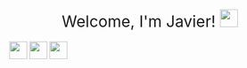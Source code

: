 <h1 style="font-weight:normal" align="center">
  &nbsp;Welcome, I'm Javier! <img height="32" width="32" src="https://cdn.jsdelivr.net/npm/simple-icons@v4/icons/skyliner.svg" />&nbsp;
</h1>

<img height="32" width="32" src="https://cdn.jsdelivr.net/npm/simple-icons@v4/icons/twitter.svg" />
<img height="32" width="32" src="https://cdn.jsdelivr.net/npm/simple-icons@v4/icons/kaggle.svg" />
<img height="32" width="32" src="https://cdn.jsdelivr.net/npm/simple-icons@v4/icons/orcid.svg" />
